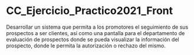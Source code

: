 # CC_Ejercicio_Practico2021_Front
Desarrollar un sistema que permita a los promotores el seguimiento de sus prospectos a ser clientes, así como una pantalla para el departamento de evaluación de prospectos donde se pueda visualizar la información del prospecto, donde le permita la autorización o rechazo del mismo.
